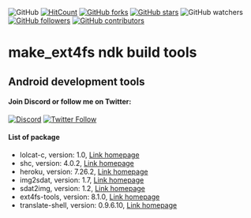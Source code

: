 ![GitHub](https://img.shields.io/github/license/rendiix/rendiix.github.io.svg)
[![HitCount](http://hits.dwyl.io/rendiix/rendiix.github.io.svg)](http://github.com/rendiix/rendiix.github.io)
[![GitHub forks](https://img.shields.io/github/forks/rendiix/rendiix.github.io.svg?style=social&label=Fork&maxAge=2592000)](https://GitHub.com/rendiix/rendiix.github.io/network/)
[![GitHub stars](https://img.shields.io/github/stars/rendiix/rendiix.github.io.svg?style=social&label=Star&maxAge=2592000)](https://GitHub.com/rendiix/rendiix.github.io/stargazers/)
![GitHub watchers](https://img.shields.io/github/watchers/rendiix/rendiix.github.io.svg?style=social)
[![GitHub followers](https://img.shields.io/github/followers/rendiix.svg?style=social&label=Follow&maxAge=2592000)](https://github.com/rendiix?tab=followers)
[![GitHub contributors](https://img.shields.io/github/contributors/rendiix/rendiix.github.io.svg)](https://GitHub.com/rendiix/rendiix.github.io/graphs/contributors/)

# make_ext4fs ndk build tools
## Android development tools

#### Join Discord or follow me on Twitter:

[![Discord](https://img.shields.io/discord/404576842419273729.svg?label=join%20discord&logo=discord)](https://discord.gg/5PmKhrc)
[![Twitter Follow](https://img.shields.io/twitter/follow/rendiix.svg?color=green&label=follow&logo=twitter&style=social)](https://twitter.com/rendiix)

#### List of package
 - lolcat-c, version: 1.0, [Link homepage](https://github.com/jaseg/lolcat)
 - shc, version: 4.0.2, [Link homepage](https://github.com/neurobin/shc)
 - heroku, version: 7.26.2, [Link homepage](https://devcenter.heroku.com/articles/heroku-cli)
 - img2sdat, version: 1.7, [Link homepage](https://github.com/xpirt/img2sdat)
 - sdat2img, version: 1.2, [Link homepage](https://github.com/xpirt/sdat2img)
 - ext4fs-tools, version: 8.1.0, [Link homepage](https://github.com/rendiix/make_ext4fs)
 - translate-shell, version: 0.9.6.10, [Link homepage](https://github.com/soimort/translate-shell)
